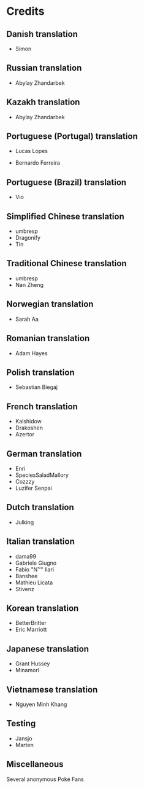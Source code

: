 # Credits

## Danish translation

- Simon

## Russian translation

- Abylay Zhandarbek

## Kazakh translation

- Abylay Zhandarbek

## Portuguese (Portugal) translation

- Lucas Lopes

- Bernardo Ferreira

## Portuguese (Brazil) translation

- Vio

## Simplified Chinese translation

- umbresp
- Dragonify
- Tin

## Traditional Chinese translation

- umbresp
- Nan Zheng

## Norwegian translation

- Sarah Aa

## Romanian translation

- Adam Hayes

## Polish translation

- Sebastian Biegaj

## French translation

- Kaishidow
- Drakoshen
- Azertor

## German translation

- Enri
- SpeciesSaladMallory
- Cozzzy
- Luzifer Senpai

## Dutch translation

- Julking

## Italian translation

- dama99
- Gabriele Giugno
- Fabio "N™" Ilari
- Banshee
- Mathieu Licata
- Stivenz

## Korean translation

- BetterBritter
- Eric Marriott

## Japanese translation

- Grant Hussey
- Minamorl

## Vietnamese translation

- Nguyen Minh Khang

## Testing

- Jansjo
- Marten

## Miscellaneous

Several anonymous Poké Fans
